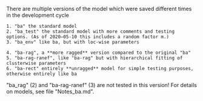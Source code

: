 There are multiple versions of the model which were saved different times in the development cycle

	1. "ba" the standard model
	2. "ba_test" the standard model with more comments and testing options. (As of 2020–05-10 this includes a random factor m.)
	3. "ba_env" like ba, but with loc-wise parameters
	
	4. "ba-rag", a **more ragged** version compared to the original "ba"
	5. "ba-rag-ranef", like "ba-rag" but with hierarchical fitting of clusterwise parameters
	6. "ba-rect" entirely **unragged** model for simple testing purposes, otherwise entirely like ba

"ba_rag" (2) and "ba-rag-ranef" (3) are not tested in this version!
For details on  models, see file "Notes_ba.md".
